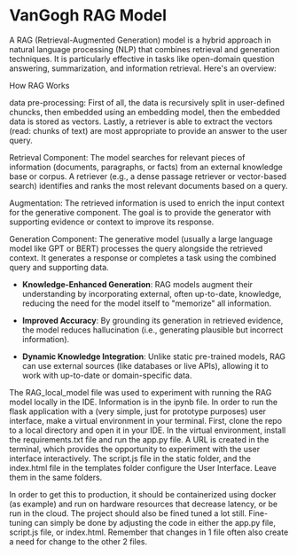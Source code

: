 # VanGogh RAG Model

A RAG (Retrieval-Augmented Generation) model is a hybrid approach in natural language processing (NLP) that combines retrieval and generation techniques. It is particularly effective in tasks like open-domain question answering, summarization, and information retrieval. Here's an overview:

How RAG Works

data pre-processing: 
First of all, the data is recursively split in user-defined chuncks, then embedded using an embedding model, then the embedded data is stored as vectors. Lastly, a retriever is able to extract the vectors (read: chunks of text) are most appropriate to provide an answer to the user query. 

Retrieval Component:
The model searches for relevant pieces of information (documents, paragraphs, or facts) from an external knowledge base or corpus.
A retriever (e.g., a dense passage retriever or vector-based search) identifies and ranks the most relevant documents based on a query.

Augmentation:
The retrieved information is used to enrich the input context for the generative component.
The goal is to provide the generator with supporting evidence or context to improve its response.

Generation Component:
The generative model (usually a large language model like GPT or BERT) processes the query alongside the retrieved context.
It generates a response or completes a task using the combined query and supporting data.

- **Knowledge-Enhanced Generation**: RAG models augment their understanding by incorporating external, often up-to-date, knowledge, reducing the need for the model itself to "memorize" all information.

- **Improved Accuracy**: By grounding its generation in retrieved evidence, the model reduces hallucination (i.e., generating plausible but incorrect information).

- **Dynamic Knowledge Integration**: Unlike static pre-trained models, RAG can use external sources (like databases or live APIs), allowing it to work with up-to-date or domain-specific data.

The RAG_local_model file was used to experiment with running the RAG model locally in the IDE. Information is in the ipynb file. In order to run the flask application with a (very simple, just for prototype purposes) user interface, make a virtual environment in your terminal. First, clone the repo to a local directory and open it in your IDE. In the virtual environment, install the requirements.txt file and run the app.py file. A URL is created in the terminal, which provides the opportunity to experiment with the user interface interactively. The script.js file in the static folder, and the index.html file in the templates folder configure the User Interface. Leave them in the same folders. 

In order to get this to production, it should be containerized using docker (as example) and run on hardware resources that decrease latency, or be run in the cloud. The project should also be fined tuned a lot still. Fine-tuning can simply be done by adjusting the code in either the app.py file, script.js file, or index.html. Remember that changes in 1 file often also create a need for change to the other 2 files. 
